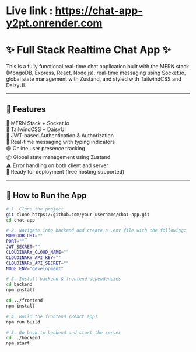 # Live link : https://chat-app-y2pt.onrender.com

# ✨ Full Stack Realtime Chat App ✨

This is a fully functional real-time chat application built with the MERN stack (MongoDB, Express, React, Node.js), real-time messaging using Socket.io, global state management with Zustand, and styled with TailwindCSS and DaisyUI.

---

## 🧠 Features

🌟 MERN Stack + Socket.io  
🎨 TailwindCSS + DaisyUI  
🔐 JWT-based Authentication & Authorization  
💬 Real-time messaging with typing indicators  
🟢 Online user presence tracking  
📦 Global state management using Zustand  
⚠️ Error handling on both client and server  
🚀 Ready for deployment (free hosting supported)

---

## 🔧 How to Run the App

```bash
# 1. Clone the project
git clone https://github.com/your-username/chat-app.git
cd chat-app

# 2. Navigate into backend and create a .env file with the following:
MONGODB_URI=""
PORT=""
JWT_SECRET=""
CLOUDINARY_CLOUD_NAME=""
CLOUDINARY_API_KEY=""
CLOUDINARY_API_SECRET=""
NODE_ENV="development"

# 3. Install backend & frontend dependencies
cd backend
npm install

cd ../frontend
npm install

# 4. Build the frontend (React app)
npm run build

# 5. Go back to backend and start the server
cd ../backend
npm start